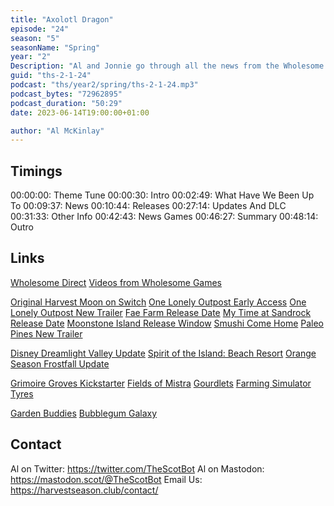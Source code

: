 ```yaml
---
title: "Axolotl Dragon"
episode: "24"
season: "5"
seasonName: "Spring"
year: "2"
Description: "Al and Jonnie go through all the news from the Wholesome Direct"
guid: "ths-2-1-24"
podcast: "ths/year2/spring/ths-2-1-24.mp3"
podcast_bytes: "72962895"
podcast_duration: "50:29"
date: 2023-06-14T19:00:00+01:00

author: "Al McKinlay"
---
```


## Timings

00:00:00: Theme Tune
00:00:30: Intro
00:02:49: What Have We Been Up To
00:09:37: News
00:10:44: Releases
00:27:14: Updates And DLC
00:31:33: Other Info
00:42:43: News Games
00:46:27: Summary
00:48:14: Outro

## Links

[Wholesome Direct](https://www.youtube.com/watch?v=hHPF2g1HyLs)
[Videos from Wholesome Games](https://www.youtube.com/@WholesomeGames/videos)

[Original Harvest Moon on Switch](https://twitter.com/Natsume_Inc/status/1666179037608173569)
[One Lonely Outpost Early Access](https://store.steampowered.com/news/app/1465550/view/3653029068470416061)
[One Lonely Outpost New Trailer](https://youtu.be/NtCnKAeiBpY)
[Fae Farm Release Date](https://twitter.com/NintendoAmerica/status/1666913442786058240)
[My Time at Sandrock Release Date](https://twitter.com/MTaSandrock/status/1666453965481934851)
[Moonstone Island Release Window](https://store.steampowered.com/news/app/1658150/view/3667665767271917237)
[Smushi Come Home](https://store.steampowered.com/news/app/1740300/view/3680050666250817940)
[Paleo Pines New Trailer](https://www.youtube.com/watch?v=NvZl0SSJUfU)

[Disney Dreamlight Valley Update](https://disneydreamlightvalley.com/news/the-remembering)
[Spirit of the Island: Beach Resort](https://store.steampowered.com/app/2419840/Spirit_of_the_Island__Beach_Resort/)
[Orange Season Frostfall Update](https://store.steampowered.com/news/app/416000/view/3676672966521763651)

[Grimoire Groves Kickstarter](https://www.kickstarter.com/projects/stardust-games/grimoire-groves)
[Fields of Mistra](https://store.steampowered.com/news/app/2142790/view/3700316231324009990)
[Gourdlets](https://www.youtube.com/watch?v=GKPRT1Y52Uk)
[Farming Simulator Tyres](https://twitter.com/MichelinAgriUK/status/1666142996025479170)

[Garden Buddies](https://store.steampowered.com/app/2429090/GardenBuddies/)
[Bubblegum Galaxy](https://store.steampowered.com/app/1989120/Bubblegum_Galaxy/)


## Contact

Al on Twitter: https://twitter.com/TheScotBot
Al on Mastodon: https://mastodon.scot/@TheScotBot
Email Us: https://harvestseason.club/contact/
